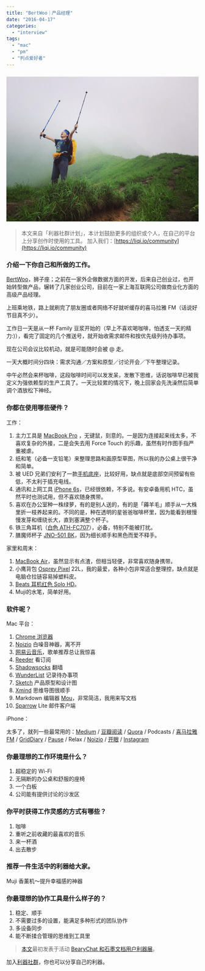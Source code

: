 ```yaml
---
title: "BertWoo｜产品经理"
date: "2016-04-17"
categories: 
  - "interview"
tags: 
  - "mac"
  - "pm"
  - "列点爱好者"
---
```


### ![BertWoo](/images/09102.jpg)

> 本文来自「利器社群计划」，本计划鼓励更多的组织或个人，在自己的平台上分享创作时使用的工具。 加入我们：[https://liqi.io/community](https://liqi.io/community)

### **介绍一下你自己和所做的工作。**

[BertWoo](https://bertwoo.com/)，狮子座；之前在一家外企做数据方面的开发，后来自己创业过，也开始转型做产品，辗转了几家创业公司，目前在一家上海互联网公司做商业化方面的高级产品经理。

上班乘地铁，路上就刷完了朋友圈或者网络不好就听缓存的喜马拉雅 FM（话说好节目真不少）。

工作日一天是从一杯 Family 豆浆开始的（早上不喜欢喝咖啡，怕透支一天的精力:)），看完了固定的几个推送号，就开始收需求邮件和按优先级列待办事项。

现在公司会议比较机动，就是可能随时会被 @ 走。

一天大概时间分四块：需求沟通／方案和原型／讨论开会／下午整理记录。

中午必然会来杯咖啡，这段咖啡时间可以发发呆，发散下思维，话说咖啡早已被我定义为强依赖型的生产工具了。一天比较累的情况下，晚上回家会先洗澡然后简单调个酒放松下神经。

### 你都在使用哪些硬件？

工作：

1. 主力工具是 [MacBook Pro](https://www.apple.com/cn/macbook-pro/) ，无键鼠，刻意的。一是因为连接起来线太多，不喜欢复杂的外接，二是会失去用 Force Touch 的乐趣，虽然有时作图手指严重被虐。
2. 纸和笔（必备一支铅笔）来整理思路和画原型草图，所以我的办公桌上很干净和简单。
3. 被 UED 兄弟们安利了一款[手机底座](https://s.taobao.com/search?q=iphone+%E6%89%8B%E6%9C%BA%E5%BA%95%E5%BA%A7+%E9%93%9D%E5%90%88%E9%87%91&imgfile=&js=1&stats_click=search_radio_all%3A1&initiative_id=staobaoz_20160317&ie=utf8)，比较好用，缺点就是底部空间预留有些低，不太利于插充电线。
4. 通讯和上网工具 [iPhone 6s](https://www.apple.com/cn/iphone-6s/)，已经很依赖，不多说。有安卓备用机 HTC，虽然平时也测试用，但不喜欢随身携带。
5. 喜欢在办公室种一株绿萝，有的是别人送的，有的是「薅羊毛」顺手从一大株里折一枝养起来的。不同的是，种在透明的星爸爸咖啡杯里，因为能看到根慢慢发芽和缠绕长大，直到塞满整个杯子。
6. 铁三角耳机（[白色 ATH-FC707](https://www.amazon.cn/Audio-Technica-%E9%93%81%E4%B8%89%E8%A7%92-ATH-FC707-WH-%E6%97%8B%E8%BD%AC%E6%8A%98%E5%8F%A0-%E4%BE%BF%E6%90%BA%E5%A4%B4%E6%88%B4%E5%BC%8F%E9%9F%B3%E4%B9%90%E8%80%B3%E6%9C%BA-%E7%99%BD%E8%89%B2/dp/B0054TQ81C)），必备，特别不能被打扰。
7. 膳魔师杯子 [JNO-501 BK](https://item.jd.com/2003818.html)，因为细长顺手和黑色而爱不释手。

家里和周末：

1. [MacBook Air](https://www.apple.com/cn/macbook-air/)，虽然显示有点渣，但相当轻便，非常喜欢随身携带。
2. 小鹰背包 [Osprey Pixel](https://www.ospreypacks.com/cn/en/product/pixel-PIXEL.html) 22L，我的最爱，各种小包非常适合整理控，缺点就是电脑仓拉链容易掉塑料皮。
3. [Beats 耳机红色 Solo HD](https://cn.beatsbydre.com/collection-headphones/beats-matte-solohd-cn.html)。
4. Muji的水笔，简单好用。

### 软件呢？

Mac 平台：

1. [Chrome 浏览器](https://www.google.com/chrome/browser/desktop/index.html)
2. [Noizio](https://noiz.io/) 白噪音神器，离不开
3. [网易云音乐](https://music.163.com/)，歌单推荐总让我惊喜
4. [Reeder](https://reederapp.com/) 看订阅
5. [Shadowsocks](https://shadowsocks.com/) 翻墙
6. [WunderList](https://www.wunderlist.com/zh/) 记录待办事项
7. [Sketch](https://www.sketchapp.com/) 产品原型和设计图
8. [Xmind](https://www.xmind.net/) 思维导图很顺手
9. Markdown 编辑器 [Mou](https://25.io/mou/)，非常简洁，我用来写文档
10. [Sparrow](https://en.wikipedia.org/wiki/Sparrow_(email_client)) Lite 邮件客户端

iPhone：

太多了，就列一些最常用的：[Medium](https://itunes.apple.com/us/app/medium/id828256236?mt=8) / [豆瓣阅读](https://itunes.apple.com/us/app/dou-ban-yue-du-zou-zai-yin/id560068813?mt=8) / [Quora](https://itunes.apple.com/us/app/quora/id456034437?mt=8) / Podcasts / [喜马拉雅 FM](https://itunes.apple.com/us/app/xi-ma-la-yafm-ting-shu-she/id876336838?mt=8) / [GridDiary](https://liqi.io/caoshumin) / [Pause](https://itunes.apple.com/us/app/pause-relaxation-at-your-fingertip/id991764216?mt=8) / Relax / [Noizio](https://noiz.io/) / [开眼](https://itunes.apple.com/us/app/kai-yan-eyepetizer-jing-xuan/id978591579?mt=8) / [Instagram](https://itunes.apple.com/us/app/instagram/id389801252?mt=8)

### 你最理想的工作环境是什么？

1. 超稳定的 Wi-Fi
2. 无隔断的办公桌和舒服的座椅
3. 一个白板
4. 公司能有提供讨论的沙发区

### 你平时获得工作灵感的方式有哪些？

1. 咖啡
2. 重听之前收藏的最喜欢的音乐
3. 来一杯酒
4. 出去散步

### 推荐一件生活中的利器给大家。

Muji 香薰机～提升幸福感的神器

### 你最理想的协作工具是什么样子的？

1. 稳定、顺手
2. 不需要过多的设置，能满足多种形式的团队协作
3. 多设备同步
4. 能不断揉合管理的思维到工具里

> [本文](https://shimo.im/s/1ad76f67-0fa4-af1e-7731-cd3b72241bee)最初发表于活动 [BearyChat 和石墨文档用户利器展](https://bearyinnovative.com/shimo/)。

加入[利器社群](https://liqi.io/community/)，你也可以分享自己的利器。

